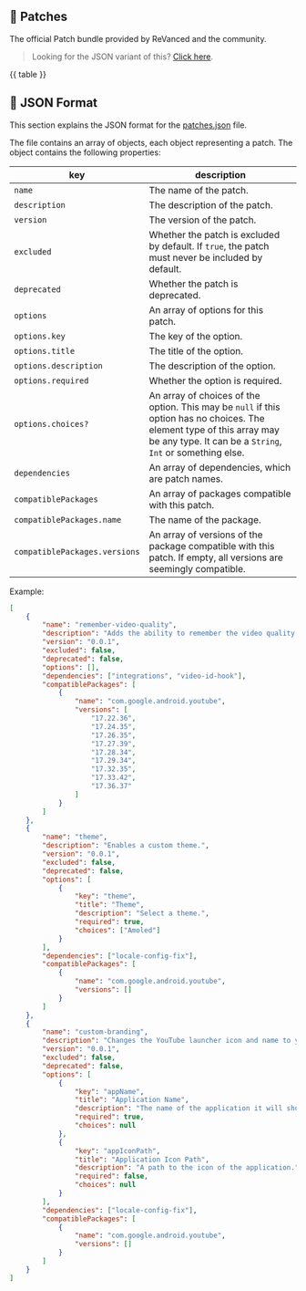## 🧩 Patches

The official Patch bundle provided by ReVanced and the community.

> Looking for the JSON variant of this? [Click here](patches.json).

{{ table }}

## 📝 JSON Format

This section explains the JSON format for the [patches.json](patches.json) file.

The file contains an array of objects, each object representing a patch. The object contains the following properties:

| key                           | description                                                                                                                                                                         |
| ----------------------------- | ----------------------------------------------------------------------------------------------------------------------------------------------------------------------------------- |
| `name`                        | The name of the patch.                                                                                                                                                              |
| `description`                 | The description of the patch.                                                                                                                                                       |
| `version`                     | The version of the patch.                                                                                                                                                           |
| `excluded`                    | Whether the patch is excluded by default. If `true`, the patch must never be included by default.                                                                                   |
| `deprecated`                  | Whether the patch is deprecated.                                                                                                                                                    |
| `options`                     | An array of options for this patch.                                                                                                                                                 |
| `options.key`                 | The key of the option.                                                                                                                                                              |
| `options.title`               | The title of the option.                                                                                                                                                            |
| `options.description`         | The description of the option.                                                                                                                                                      |
| `options.required`            | Whether the option is required.                                                                                                                                                     |
| `options.choices?`            | An array of choices of the option. This may be `null` if this option has no choices. The element type of this array may be any type. It can be a `String`, `Int` or something else. |
| `dependencies`                | An array of dependencies, which are patch names.                                                                                                                                    |
| `compatiblePackages`          | An array of packages compatible with this patch.                                                                                                                                    |
| `compatiblePackages.name`     | The name of the package.                                                                                                                                                            |
| `compatiblePackages.versions` | An array of versions of the package compatible with this patch. If empty, all versions are seemingly compatible.                                                                    |

Example:

```json
[
	{
		"name": "remember-video-quality",
		"description": "Adds the ability to remember the video quality you chose in the video quality flyout.",
		"version": "0.0.1",
		"excluded": false,
		"deprecated": false,
		"options": [],
		"dependencies": ["integrations", "video-id-hook"],
		"compatiblePackages": [
			{
				"name": "com.google.android.youtube",
				"versions": [
					"17.22.36",
					"17.24.35",
					"17.26.35",
					"17.27.39",
					"17.28.34",
					"17.29.34",
					"17.32.35",
					"17.33.42",
					"17.36.37"
				]
			}
		]
	},
	{
		"name": "theme",
		"description": "Enables a custom theme.",
		"version": "0.0.1",
		"excluded": false,
		"deprecated": false,
		"options": [
			{
				"key": "theme",
				"title": "Theme",
				"description": "Select a theme.",
				"required": true,
				"choices": ["Amoled"]
			}
		],
		"dependencies": ["locale-config-fix"],
		"compatiblePackages": [
			{
				"name": "com.google.android.youtube",
				"versions": []
			}
		]
	},
	{
		"name": "custom-branding",
		"description": "Changes the YouTube launcher icon and name to your choice (defaults to ReVanced).",
		"version": "0.0.1",
		"excluded": false,
		"deprecated": false,
		"options": [
			{
				"key": "appName",
				"title": "Application Name",
				"description": "The name of the application it will show on your home screen.",
				"required": true,
				"choices": null
			},
			{
				"key": "appIconPath",
				"title": "Application Icon Path",
				"description": "A path to the icon of the application.",
				"required": false,
				"choices": null
			}
		],
		"dependencies": ["locale-config-fix"],
		"compatiblePackages": [
			{
				"name": "com.google.android.youtube",
				"versions": []
			}
		]
	}
]
```
